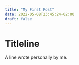 ```yaml
---
title: "My First Post"
date: 2022-05-08T23:45:24+02:00
draft: false
---
```

# Titleline
A line wrote personally by me.